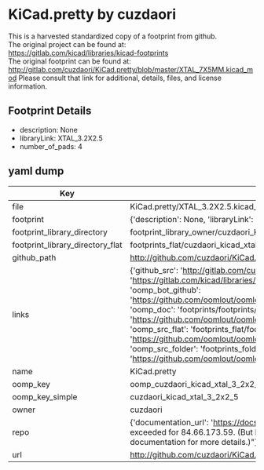 # KiCad.pretty by cuzdaori  
This is a harvested standardized copy of a footprint from github.  
The original project can be found at:  
https://gitlab.com/kicad/libraries/kicad-footprints  
The original footprint can be found at:
http://gitlab.com/cuzdaori/KiCad.pretty/blob/master/XTAL_7X5MM.kicad_mod
Please consult that link for additional, details, files, and license information.  
## Footprint Details
* description: None  
* libraryLink: XTAL_3.2X2.5  
* number_of_pads: 4  
## yaml dump  
| Key | Value |  
| --- | --- |  
| file | KiCad.pretty/XTAL_3.2X2.5.kicad_mod |  
| footprint | {'description': None, 'libraryLink': 'XTAL_3.2X2.5', 'number_of_pads': 4} |  
| footprint_library_directory | footprint_library_owner/cuzdaori_KiCad.pretty |  
| footprint_library_directory_flat | footprints_flat/cuzdaori_kicad_xtal_3_2x2_5/working |  
| github_path | http://github.com/cuzdaori/KiCad.pretty/blob/master/XTAL_3.2X2.5.kicad_mod |  
| links | {'github_src': 'http://gitlab.com/cuzdaori/KiCad.pretty/blob/master/XTAL_7X5MM.kicad_mod', 'github_src_repo': 'https://gitlab.com/kicad/libraries/kicad-footprints', 'oomp_bot': 'footprints/cuzdaori_kicad_xtal_3_2x2_5/working', 'oomp_bot_github': 'https://github.com/oomlout/oomlout_oomp_footprint_bot/tree/main/footprints/cuzdaori_kicad_xtal_3_2x2_5/working', 'oomp_doc': 'footprints/footprints/cuzdaori/KiCad/XTAL_3.2X2.5/working/', 'oomp_doc_github': 'https://github.com/oomlout/oomlout_oomp_footprint_doc/tree/main/footprints/footprints/cuzdaori/KiCad/XTAL_3.2X2.5/working', 'oomp_src_flat': 'footprints_flat/footprints_flat/cuzdaori_kicad_xtal_3_2x2_5/working', 'oomp_src_flat_github': 'https://github.com/oomlout/oomlout_oomp_footprint_src/tree/main/footprints_flat/cuzdaori_kicad_xtal_3_2x2_5/working', 'oomp_src_folder': 'footprints_folder/footprints_folder/cuzdaori/KiCad/XTAL_3.2X2.5/working', 'oomp_src_folder_github': 'https://github.com/oomlout/oomlout_oomp_footprint_src/tree/main/footprints_folder/cuzdaori/KiCad/XTAL_3.2X2.5/working'} |  
| name | KiCad.pretty |  
| oomp_key | oomp_cuzdaori_kicad_xtal_3_2x2_5 |  
| oomp_key_simple | cuzdaori_kicad_xtal_3_2x2_5 |  
| owner | cuzdaori |  
| repo | {'documentation_url': 'https://docs.github.com/rest/overview/resources-in-the-rest-api#rate-limiting', 'message': "API rate limit exceeded for 84.66.173.59. (But here's the good news: Authenticated requests get a higher rate limit. Check out the documentation for more details.)"} |  
| url | http://github.com/cuzdaori/KiCad.pretty |  

